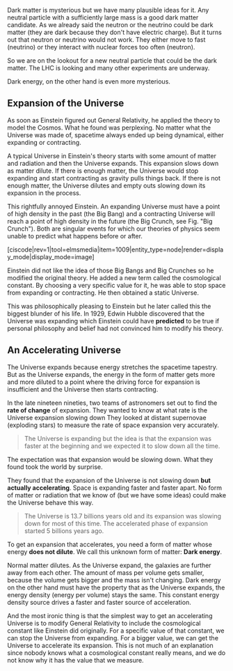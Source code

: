 Dark matter is mysterious but we have many plausible ideas for it. Any neutral particle with a sufficiently large mass is a good dark matter candidate. As we already said the neutron or the neutrino could be dark matter (they are dark because they don't have electric charge). But it turns out that neutron or neutrino would not work. They either move to fast (neutrino) or they interact with nuclear forces too often (neutron).

So we are on the lookout for a new neutral particle that could be the dark matter. The LHC is looking and many other experiments are underway. 

Dark energy, on the other hand is even more mysterious.

## Expansion of the Universe

As soon as Einstein figured out General Relativity, he applied the theory to model the Cosmos. What he found was perplexing. No matter what the Universe was made of, spacetime always ended up being dynamical, either expanding or contracting.

A typical Universe in Einstein's theory starts with some amount of matter and radiation and then the Universe expands. This expansion slows down as matter dilute. If there is enough matter, the Universe would stop expanding and start contracting as gravity pulls things back. If there is not enough matter, the Universe dilutes and empty outs slowing down its expansion in the process. 

This rightfully annoyed Einstein. An expanding Universe must have a point of high density in the past (the Big Bang) and a contracting Universe will reach a point of high density in the future (the Big Crunch, see Fig. "Big Crunch"). Both are singular events for which our theories of physics seem unable to predict what happens before or after.

[ciscode|rev=1|tool=elmsmedia|item=1009|entity_type=node|render=display_mode|display_mode=image]

Einstein did not like the idea of those Big Bangs and Big Crunches so he modified the original theory. He added a new term called the cosmological constant. By choosing a very specific value for it, he was able to stop space from expanding or contracting. He then obtained a static Universe.

This was philosophically pleasing to Einstein but he later called this the biggest blunder of his life. In 1929, Edwin Hubble discovered that the Universe was expanding which Einstein could have **predicted** to be true if personal philosophy and belief had not convinced him to modify his theory.

## An Accelerating Universe

The Universe expands because energy stretches the spacetime tapestry. But as the Universe expands, the energy in the form of matter gets more and more diluted to a point where the driving force for expansion is insufficient and the Universe then starts contracting.

In the late nineteen nineties, two teams of astronomers set out to find the **rate of change** of expansion. They wanted to know at what rate is the Universe expansion slowing down They looked at distant supernovae (exploding stars) to measure the rate of space expansion very accurately.

> The Universe is expanding but the idea is that the expansion was faster at the beginning and we expected it to slow down all the time. 

The expectation was that expansion would be slowing down. What they found took the world by surprise.

They found that the expansion of the Universe is not slowing down **but actually accelerating**. Space is expanding faster and faster apart. No form of matter or radiation that we know of (but we have some ideas) could make the Universe behave this way.

> The Universe is 13.7 billions years old and its expansion was slowing down for most of this time. The accelerated phase of expansion started 5 billions years ago.  

To get an expansion that accelerates, you need a form of matter whose energy **does not dilute**. We call this unknown form of matter: **Dark energy**.

Normal matter dilutes. As the Universe expand, the galaxies are further away from each other. The amount of mass per volume gets smaller, because the volume gets bigger and the mass isn't changing. Dark energy on the other hand must have the property that as the Universe expands, the energy density (energy per volume) stays the same. This constant energy density source drives a faster and faster source of acceleration.

And the most ironic thing is that the simplest way to get an accelerating Universe is to modify General Relativity to include the cosmological constant like Einstein did originally. For a specific value of that constant, we can stop the Universe from expanding. For a bigger value, we can get the Universe to accelerate its expansion. This is not much of an explanation since nobody knows what a cosmological constant really means, and we do not know why it has the value that we measure.